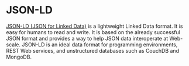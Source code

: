 # JSON-LD  
[JSON-LD (JSON for Linked Data)](http://json-ld.org/) is a lightweight Linked Data format. It is easy for humans to read and write. It is based on the already successful JSON format and provides a way to help JSON data interoperate at Web-scale. JSON-LD is an ideal data format for programming environments, REST Web services, and unstructured databases such as CouchDB and MongoDB. 

